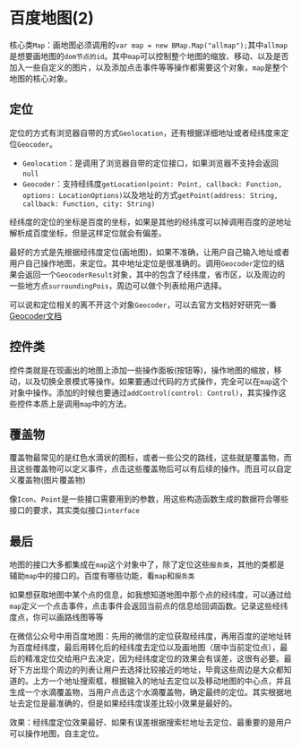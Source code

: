 # 百度地图(2)

核心类`Map`：画地图必须调用的`var map = new BMap.Map("allmap");`其中`allmap`是想要画地图的`dom节点的id`。其中`map`可以控制整个地图的缩放、移动、以及是否加入一些自定义的图片，以及添加点击事件等等操作都需要这个对象，`map`是整个地图的核心对象。

## 定位

定位的方式有浏览器自带的方式`Geolocation`，还有根据详细地址或者经纬度来定位`Geocoder`。

- `Geolocation`：是调用了浏览器自带的定位接口，如果浏览器不支持会返回`null`
- `Geocoder`：支持经纬度`getLocation(point: Point, callback: Function, options: LocationOptions)`以及地址的方式`getPoint(address: String, callback: Function, city: String)`

经纬度的定位的坐标是百度的坐标，如果是其他的经纬度可以掉调用百度的逆地址解析成百度坐标，但是这样定位就会有偏差。

最好的方式是先根据经纬度定位(画地图)，如果不准确，让用户自己输入地址或者用户自己操作地图，来定位。其中地址定位是很准确的。调用`Geocoder`定位的结果会返回一个`GeocoderResult`对象，其中的包含了经纬度，省市区，以及周边的一些地方点`surroundingPois`，周边可以做个列表给用户选择。

可以说和定位相关的离不开这个对象`Geocoder`，可以去官方文档好好研究一番[Geocoder文档](http://lbsyun.baidu.com/cms/jsapi/reference/jsapi_reference.html#a7b27)

## 控件类

控件类就是在现画出的地图上添加一些操作面板(按钮等)，操作地图的缩放，移动，以及切换全景模式等操作。如果要通过代码的方式操作，完全可以在`map`这个对象中操作。添加的时候也要通过`addControl(control: Control)`，其实操作这些控件本质上是调用`map`中的方法。

## 覆盖物

覆盖物最常见的是红色水滴状的图标，或者一些公交的路线，这些就是覆盖物，而且这些覆盖物可以定义事件，点击这些覆盖物后可以有后续的操作。而且可以自定义覆盖物(图片覆盖物)

像`Icon`、`Point`是一些接口需要用到的参数，用这些构造函数生成的数据符合哪些接口的要求，其实类似接口`interface`

## 最后

地图的接口大多都集成在`map`这个对象中了，除了定位这些`服务类`，其他的类都是辅助`map`中的接口的。百度有哪些功能，看`map`和`服务类`

如果想获取地图中某个点的信息，如我想知道地图中那个点的经纬度，可以通过给`map`定义一个点击事件，点击事件会返回当前点的信息给回调函数。记录这些经纬度点，你可以画路线图等等

在微信公众号中用百度地图：先用的微信的定位获取经纬度，再用百度的逆地址转为百度经纬度，最后用转化后的经纬度去定位以及画地图（居中当前定位点），最后的精准定位交给用户去决定，因为经纬度定位的效果会有误差，这很有必要。最好下方出现个周边的列表让用户去选择比较接近的地址，毕竟这些周边是大众都知道的。上方一个地址搜索框，根据输入的地址去定位以及移动地图的中心点，并且生成一个水滴覆盖物，当用户点击这个水滴覆盖物，确定最终的定位。其实根据地址去定位是最准确的，但是如果经纬度误差比较小效果是最好的。

效果：经纬度定位效果最好、如果有误差根据搜索栏地址去定位、最重要的是用户可以操作地图，自主定位。
